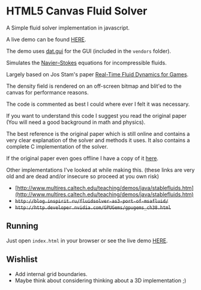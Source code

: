 HTML5 Canvas Fluid Solver
==========================

A Simple fluid solver implementation in javascript.

A live demo can be found [HERE](https://topaz1008.github.io/canvas-fluid-solver).

The demo uses [dat.gui](https://github.com/dataarts/dat.gui) for the GUI (included in the `vendors` folder).

Simulates the [Navier–Stokes](https://en.wikipedia.org/wiki/Navier-Stokes_equations) equations for incompressible fluids.

Largely based on Jos Stam's paper [Real-Time Fluid Dynamics for Games](https://www.dgp.toronto.edu/people/stam/reality/Research/pdf/GDC03.pdf).

The density field is rendered on an off-screen bitmap and blit'ed to the canvas for performance reasons.

The code is commented as best I could where ever I felt it was necessary.

If you want to understand this code I suggest you read the original paper (You will need a good background in math and physics).

The best reference is the original paper which is still online and contains a very clear explanation of the solver and methods it uses. It also contains a complete C implementation of the solver.

If the original paper even goes offline I have a copy of it [here](https://github.com/topaz1008/canvas-fluid-solver/blob/master/doc/GDC03.pdf).

Other implementations I've looked at while making this. (these links are very old and are dead and/or insecure so proceed at you own risk)

* [http://www.multires.caltech.edu/teaching/demos/java/stablefluids.htm](http://www.multires.caltech.edu/teaching/demos/java/stablefluids.htm)
* ~~`http://blog.inspirit.ru/fluidsolver-as3-port-of-msafluid/`~~
* ~~`http://http.developer.nvidia.com/GPUGems/gpugems_ch38.html`~~

Running
---------

Just open `index.html` in your browser or see the live demo [HERE](https://topaz1008.github.io/canvas-fluid-solver).

Wishlist
---------
* Add internal grid boundaries.
* Maybe think about considering thinking about a 3D implementation ;)
